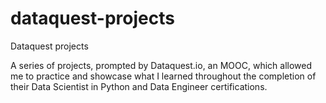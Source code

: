 # dataquest-projects
Dataquest projects

A series of projects, prompted by Dataquest.io, an MOOC, which allowed me to practice and showcase what I learned throughout the completion of their Data Scientist in Python and Data Engineer certifications.

